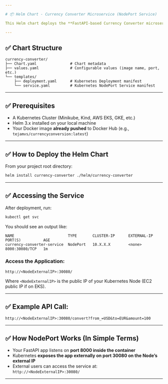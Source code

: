 ```yaml
---

# 📦 Helm Chart - Currency Converter Microservice (NodePort Service)

This Helm chart deploys the **FastAPI-based Currency Converter microservice** on a **Kubernetes Cluster**, exposing it via **NodePort**, making it reachable externally.

---
```


## ✅ Chart Structure

```
currency-converter/
├── Chart.yaml               # Chart metadata
├── values.yaml              # Configurable values (image name, port, etc.)
└── templates/
    ├── deployment.yaml      # Kubernetes Deployment manifest
    └── service.yaml         # Kubernetes NodePort Service manifest
```

---

## ✅ Prerequisites

* A Kubernetes Cluster (Minikube, Kind, AWS EKS, GKE, etc.)
* Helm 3.x installed on your local machine
* Your Docker image **already pushed** to Docker Hub (e.g., `tejamvs/currencyconversion:latest`)

---

## ✅ How to Deploy the Helm Chart

From your project root directory:

```bash
helm install currency-converter ./helm/currency-converter
```

---

## ✅ Accessing the Service

After deployment, run:

```bash
kubectl get svc
```

You should see an output like:

```
NAME                        TYPE       CLUSTER-IP      EXTERNAL-IP   PORT(S)          AGE
currency-converter-service  NodePort   10.X.X.X        <none>        8000:30080/TCP   1m
```

### Access the Application:

```
http://<NodeExternalIP>:30080/
```

Where `<NodeExternalIP>` is the public IP of your Kubernetes Node (EC2 public IP if on EKS).

---

## ✅ Example API Call:

```
http://<NodeExternalIP>:30080/convert?from_=USD&to=EUR&amount=100
```

---

## ✅ How NodePort Works (In Simple Terms)

* Your FastAPI app listens on **port 8000 inside the container**
* Kubernetes **exposes the app externally on port 30080 on the Node’s external IP**
* External users can access the service at:
  `http://<NodeExternalIP>:30080/`

---
